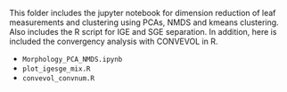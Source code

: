 This folder includes the jupyter notebook for dimension reduction of leaf measurements and clustering using PCAs, NMDS and kmeans clustering. Also includes the R script for IGE and SGE separation.
In addition, here is included the convergency analysis with CONVEVOL in R.
- `Morphology_PCA_NMDS.ipynb`
- `plot_igesge_mix.R`
- `convevol_convnum.R`